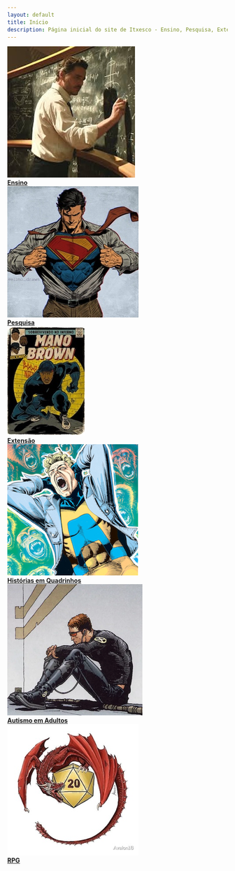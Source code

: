 ```yaml
---
layout: default
title: Início
description: Página inicial do site de Itxesco - Ensino, Pesquisa, Extensão e mais.
---
```


<div class="grid grid-cols-1 sm:grid-cols-2 md:grid-cols-3 gap-8 justify-items-center px-4 py-8">

  <!-- Ensino -->
  <div class="text-center">
    <a href="pages/index/index_ensino.html">
      <img src="imagens/index_pics/ensino.jpeg" alt="Atividades de Ensino" title="Ensino"
        class="w-full max-w-xs h-[300px] object-cover rounded shadow-md hover:scale-105 transition-transform duration-300">
    </a><br>
    <strong><a href="pages/index/index_ensino.html" class="text-blue-700 hover:underline">Ensino</a></strong>
  </div>

  <!-- Pesquisa -->
  <div class="text-center">
    <a href="pages/index/index_pesquisa.html">
      <img src="imagens/index_pics/pesquisa.jpeg" alt="Atividades de Pesquisa" title="Interesses de Pesquisa"
        class="w-full max-w-xs h-[300px] object-cover rounded shadow-md hover:scale-105 transition-transform duration-300">
    </a><br>
    <strong><a href="pages/index/index_pesquisa.html" class="text-blue-700 hover:underline">Pesquisa</a></strong>
  </div>

  <!-- Extensão -->
  <div class="text-center">
    <a href="pages/index/index_extensao.html">
      <img src="imagens/index_pics/extensao.jpeg" alt="Atividades de Extensão" title="Atividades de Extensão Universitária"
        class="w-full max-w-xs h-[300px] object-cover rounded shadow-md hover:scale-105 transition-transform duration-300">
    </a><br>
    <strong><a href="pages/index/index_extensao.html" class="text-blue-700 hover:underline">Extensão</a></strong>
  </div>

  <!-- Hiperfocos / Quadrinhos -->
  <div class="text-center">
    <a href="pages/index/index_hq.html">
      <img src="imagens/index_pics/hiperfocos.png" alt="Sobre Histórias em Quadrinhos" title="Hiperfocos"
        class="w-full max-w-xs h-[300px] object-cover rounded shadow-md hover:scale-105 transition-transform duration-300">
    </a><br>
    <strong><a href="pages/index/index_hq.html" class="text-blue-700 hover:underline">Histórias em Quadrinhos</a></strong>
  </div>

  <!-- Autismo -->
  <div class="text-center">
    <a href="pages/index/index_tea_adultos.html">
      <img src="imagens/index_pics/cyclope_tea.png" alt="Autismo em Adultos" title="Autismo em Adultos"
        class="w-full max-w-xs h-[300px] object-cover rounded shadow-md hover:scale-105 transition-transform duration-300">
    </a><br>
    <strong><a href="pages/index/index_tea_adultos.html" class="text-blue-700 hover:underline">Autismo em Adultos</a></strong>
  </div>

  <!-- RPG -->
  <div class="text-center">
    <a href="pages/index/index_rpg.html">
      <img src="imagens/index_pics/dragaod20.jpeg" alt="Jogos de RPG e Educação" title="Jogos de RPG"
        class="w-full max-w-xs h-[300px] object-cover rounded shadow-md hover:scale-105 transition-transform duration-300">
    </a><br>
    <strong><a href="pages/index/index_rpg.html" class="text-blue-700 hover:underline">RPG</a></strong>
  </div>

</div>
